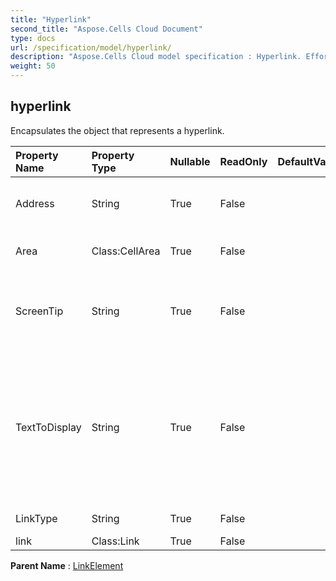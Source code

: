 ```yaml
---
title: "Hyperlink"
second_title: "Aspose.Cells Cloud Document"
type: docs
url: /specification/model/hyperlink/
description: "Aspose.Cells Cloud model specification : Hyperlink. Effortlessly handle Excel and other spreadsheet documents with features like opening, generating, editing, splitting, merging, comparing, and converting."
weight: 50
---
```


## **hyperlink**

Encapsulates the object that represents a hyperlink. 

| Property Name | Property Type | Nullable |  ReadOnly | DefaultValue | Description | 
| :- | :- | :- |:- |  :- | :- |
| Address | String | True |  False |  | Represents the address of a hyperlink. |  
| Area | Class:CellArea | True |  False |  | Gets the range of hyperlink. |  
| ScreenTip | String | True |  False |  | Returns or sets the ScreenTip text for the specified hyperlink. |  
| TextToDisplay | String | True |  False |  | Represents the text to be displayed for the specified hyperlink. The default value is the address of the hyperlink. |  
| LinkType | String | True |  False |  | Gets the link type. |  
| link | Class:Link | True |  False |  |  |  

**Parent Name** : [LinkElement](linkelement)

